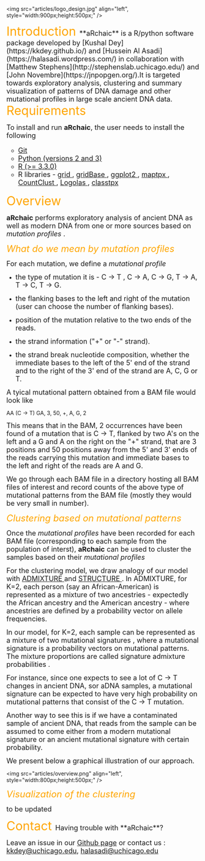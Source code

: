 
<img src="articles/logo_design.jpg" align="left", style="width:900px;height:500px;" />


<span style="color:orange;">
<font size="6"> Introduction </font>
</span>

<font size="4">
**aRchaic** is a R/python software package developed by [Kushal Dey](https://kkdey.github.io/) and [Hussein Al Asadi](https://halasadi.wordpress.com/) in collaboration with [Matthew Stephens](http://stephenslab.uchicago.edu/) and [John Novembre](https://jnpopgen.org/).It is targeted towards exploratory analysis, clustering and summary visualization of patterns of DNA damage and other mutational profiles in large scale ancient DNA data. </font>

<span style="color:orange;">
<font size="6"> Requirements </font>
</span>

<font size="4"> To install and run **aRchaic**, the user needs to install the following

<ul style="list-style-type:circle">
  <li><a href="https://git-scm.com/"> <font size="4"> Git </font> </a></li>
  <li><a href="https://www.python.org/"> <font size="4"> Python (versions 2 and 3) </font> </a></li>
  <li><a href="https://cran.r-project.org/"> <font size="4"> R (>= 3.3.0) </font> </a></li>
  <li> <font size="4"> R libraries - <a href="https://github.com/pysam-developers/pysam/"> grid </a>, <a href="https://cran.r-project.org/web/packages/gridBase/index.html"> gridBase </a>, <a href="http://ggplot2.org/"> ggplot2 </a>, <a href="https://github.com/kkdey/maptpx"> maptpx </a>, <a href="https://github.com/kkdey/CountClust"> CountClust </a>, <a href="https://github.com/kkdey/Logolas"> Logolas </a>, <a href="https://github.com/kkdey/classtpx"> classtpx </a> </li> </font>
</ul> </font>


<span style="color:orange;">
<font size="6"> Overview </font>
</span>

<font size="4"> **aRchaic** performs exploratory analysis of ancient DNA as well as modern DNA from one or more sources based on <i> mutation profiles </i>. </font>

<span style="color:orange;">
<font size="5">  <i> What do we mean by mutation profiles </i>  </font>
</span>

<font size="4"> For each mutation, we define a <i> mutational profile </i>  </font>

- <font size="4"> the type of mutation it is - C &#8594; T , C &#8594; A, C &#8594; G, T &#8594; A, T &#8594; C, T &#8594; G. </font>

- <font size="4"> the flanking bases to the left and right of the mutation (user can choose the number of flanking bases). </font>

- <font size="4"> position of the mutation relative to the two ends of the reads.</font>

- <font size="4"> the strand information ("+" or "-" strand). </font>

- <font size="4"> the strand break nucleotide composition, whether the immediate bases to the left of the 5' end of the strand  and to the right of the 3' end of the strand are A, C, G or T. </font>

<font size="4"> A tyical mutational pattern obtained from a BAM file would look like  </font>

<p> AA (C &#8594; T) GA, 3, 50, +, A, G, 2 </p>

<font size="4"> This means that in the BAM, 2 occurrences have been found of a mutation that is C &#8594; T, flanked by two A's on the left and a G and A on the right on the "+" strand, that are 3 positions and 50 positions away from the 5' and 3' ends of the reads carrying this mutation and immediate bases to the left and right of the reads are A and G. </font>

<font size="4"> We go through each BAM file in a directory hosting all BAM files of interest and record counts of the above type of mutational patterns from the BAM file (mostly they would be very small in number). </font>

<span style="color:orange;">
<font size="5">  <i> Clustering based on mutational patterns </i>  </font>
</span>

<font size="4"> Once the <i> mutational profiles </i>  have been recorded for each BAM file (corresponding to each sample from the population of interst), **aRchaic** can be used to cluster the samples based on their  <i> mutational profiles </i> </font>

<p> <font size="4"> For the clustering model, we draw analogy of our model with <a href="https://www.genetics.ucla.edu/software/admixture/">ADMIXTURE </a> and <a href="http://pritchardlab.stanford.edu/structure.html">STRUCTURE </a>. In ADMIXTURE, for K=2, each person (say an African-American) is represented as a mixture of two ancestries - expectedly the African ancestry and the American ancestry - where ancestries are defined by a probability vector on allele frequencies. </font> </p>

<p> <font size="4"> In our model, for K=2, each sample can be represented as a mixture of two  <it> mutational signatures </it>, where a <it> mutational signature </it> is a probability vectors on mutational patterns. The mixture proportions are called <it> signature admixture probabilities </it>. </font> </p>

<p> <font size="4"> For instance, since one expects to see a lot of C &#8594; T changes in ancient DNA, sor aDNA samples, a mutational signature can be expected to have very high probability on mutational patterns that consist of the C &#8594; T mutation. </font> </p>

<p><font size="4"> Another way to see this is if we have a contaminated sample of ancient DNA, that reads from the sample can be assumed to come either from a modern mutational <it> signature </it> or an ancient mutational <it> signature </it> with certain probability. </font></p>

<p><font size="4"> We present below a graphical illustration of our approach. </font></p>

<img src="articles/overview.png" align="left", style="width:800px;height:500px;" />


<span style="color:orange;">
<font size="5">  <i> Visualization of the clustering </i>  </font>
</span>

<font size="4"> to be updated </font>

<span style="color:orange;">
<font size="6"> Contact </font>
</span>

<font size="4">
Having trouble with **aRchaic**? </font>



<font size="4"> Leave an issue in our [Github page](https://github.com/kkdey/aRchaic/issues) 
or contact us : <a href="mailto:kshldey@gmail.com">kkdey@uchicago.edu</a>, <a href="mailto:halasadi@gmail.com">halasadi@uchicago.edu</a>  </font>



